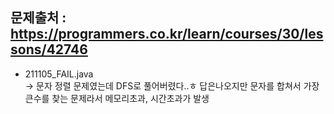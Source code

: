 ## 문제출처 : https://programmers.co.kr/learn/courses/30/lessons/42746
* 211105_FAIL.java  
-> 문자 정렬 문제였는데 DFS로 풀어버렸다..ㅎ 답은나오지만 문자를 합쳐서 가장 큰수를 찾는 문제라서 메모리초과, 시간초과가 발생